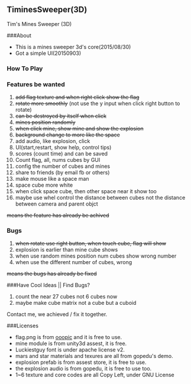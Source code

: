 ## TiminesSweeper(3D)
Tim's Mines Sweeper (3D)

###About
- This is a mines sweeper 3d's core(2015/08/30)
- Got a simple UI(20150903)

### How To Play

### Features be wanted
1. ~~add flag texture and when right click show the flag~~
1. ~~rotate more smoothly~~ (not use the y input when click right button to rotate)
2. ~~can be destroyed by itself when click~~
2. ~~mines position randomly~~
4. ~~when click mine, show mine and show the explosion~~
6. ~~background change to more like the space~~
7. add audio, like explosion, click
8. UI(start,restart, show help, control tips)
9. scores (count time) and can be saved
10. Count flag, all, nums cubes by GUI
10. config the number of cubes and mines
11. share to friends (by email fb or others)
12. make mouse like a space man
13. space cube more white
2. when click space cube, then other space near it show too
5. maybe use whel control the distance between cubes not the distance between camera and parent objct

~~means the feature has already be achived~~


### Bugs
1. ~~when rotate use right button, when touch cube, flag will show~~
2. explosion is earlier than mine cube shows
3. when use random mines position num cubes show wrong number
4. when use the different number of cubes, wrong

~~means the bugs has already be fixed~~

###Have Cool Ideas || Find Bugs?
1. count the near 27 cubes not 6 cubes now
2. maybe make cube matrix not a cube but a cuboid

Contact me, we achieved / fix it together.

###Licenses
- flag.png is from [ooopic](http://www.ooopic.com/) and it is free to use.
- mine module is from unity3d assest, it is free.
- Luckiestguy font is under apache license v2.
- mars and star materials and texures are all from gopedu's demo.
- explosion prefab is from assest store, it is free to use.
- the explosion audio is from gopedu, it is free to use too.
- 1~6 texture and core codes are all Copy Left, under GNU License